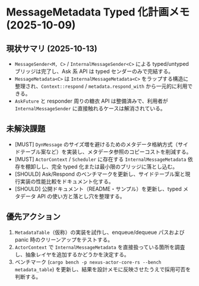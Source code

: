 # MessageMetadata Typed 化計画メモ (2025-10-09)

## 現状サマリ (2025-10-13)
- `MessageSender<M, C>` / `InternalMessageSender<C>` による typed/untyped ブリッジは完了し、Ask 系 API は typed センダーのみで完結する。
- `MessageMetadata<C>` は `InternalMessageMetadata<C>` をラップする構造に整理され、`Context::respond` / `metadata.respond_with` から一元的に利用できる。
- `AskFuture` と responder 周りの糖衣 API は整備済みで、利用者が `InternalMessageSender` に直接触れるケースは解消されている。

## 未解決課題
- [MUST] `DynMessage` のサイズ増を避けるためのメタデータ格納方式（サイドテーブル案など）を実装し、メタデータ参照のコピーコストを削減する。
- [MUST] `ActorContext` / `Scheduler` に存在する `InternalMessageMetadata` 依存を棚卸しし、完全 typed 化または最小限のブリッジに落とし込む。
- [SHOULD] Ask/Respond のベンチマークを更新し、サイドテーブル案と現行実装の性能比較をドキュメント化する。
- [SHOULD] 公開ドキュメント（README・サンプル）を更新し、typed メタデータ API の使い方と落とし穴を整理する。

## 優先アクション
1. `MetadataTable`（仮称）の実装を試作し、enqueue/dequeue パスおよび panic 時のクリーンアップをテストする。
2. `ActorContext` で `InternalMessageMetadata` を直接扱っている箇所を調査し、抽象レイヤを追加するかどうかを決定する。
3. ベンチマーク (`cargo bench -p nexus-actor-core-rs --bench metadata_table`) を更新し、結果を設計メモに反映させたうえで採用可否を判断する。
